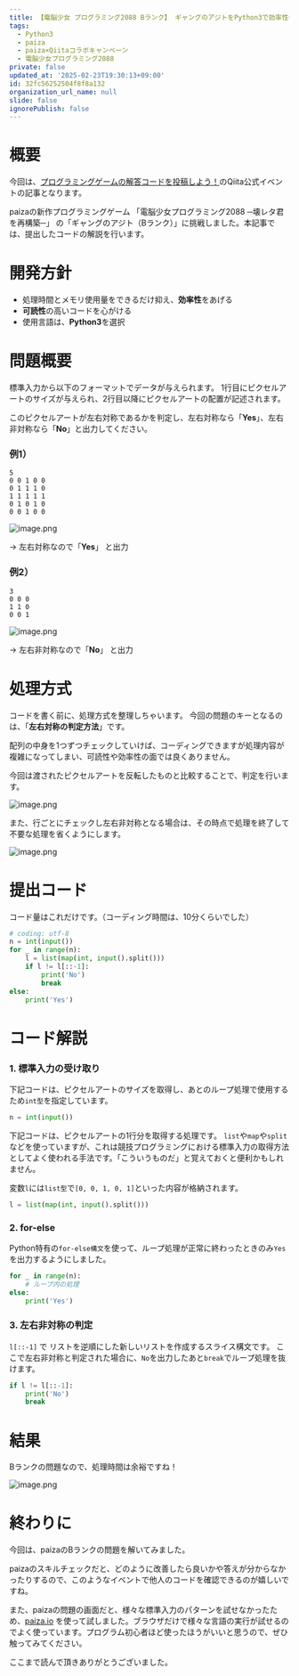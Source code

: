 ```yaml
---
title: 【電脳少女 プログラミング2088 Bランク】 ギャングのアジトをPython3で効率性や可読性を意識してコーディングしてみた
tags:
  - Python3
  - paiza
  - paiza×Qiitaコラボキャンペーン
  - 電脳少女プログラミング2088
private: false
updated_at: '2025-02-23T19:30:13+09:00'
id: 32fc56252504f8f8a132
organization_url_name: null
slide: false
ignorePublish: false
---
```

# 概要

今回は、[プログラミングゲームの解答コードを投稿しよう！](https://qiita.com/official-events/efe957f155af900604b3)のQiita公式イベントの記事となります。

paizaの新作プログラミングゲーム 「電脳少女プログラミング2088 ─壊レタ君を再構築─」 の「ギャングのアジト（Bランク）」に挑戦しました。本記事では、提出したコードの解説を行います。


# 開発方針

- 処理時間とメモリ使用量をできるだけ抑え、**効率性**をあげる
- **可読性**の高いコードを心がける
- 使用言語は、**Python3**を選択

# 問題概要

標準入力から以下のフォーマットでデータが与えられます。
1行目にピクセルアートのサイズが与えられ、2行目以降にピクセルアートの配置が記述されます。

このピクセルアートが左右対称であるかを判定し、左右対称なら「**Yes**」、左右非対称なら「**No**」と出力してください。

### 例1）

```
5
0 0 1 0 0
0 1 1 1 0
1 1 1 1 1
0 1 0 1 0
0 0 1 0 0
```

![image.png](https://qiita-image-store.s3.ap-northeast-1.amazonaws.com/0/473097/2f4259ef-db53-4005-87d2-55e0de97f721.png)


→ 左右対称なので「**Yes**」 と出力

### 例2）

```
3
0 0 0
1 1 0
0 0 1
```

![image.png](https://qiita-image-store.s3.ap-northeast-1.amazonaws.com/0/473097/86028057-80ca-4d8d-be1f-aec977ac1775.png)



→ 左右非対称なので「**No**」 と出力


# 処理方式

コードを書く前に、処理方式を整理しちゃいます。
今回の問題のキーとなるのは、「**左右対称の判定方法**」です。


配列の中身を1つずつチェックしていけば、コーディングできますが処理内容が複雑になってしまい、可読性や効率性の面では良くありません。

今回は渡されたピクセルアートを反転したものと比較することで、判定を行います。

![image.png](https://qiita-image-store.s3.ap-northeast-1.amazonaws.com/0/473097/0d26a0eb-a562-41a5-a12a-c285e7e80709.png)


また、行ごとにチェックし左右非対称となる場合は、その時点で処理を終了して不要な処理を省くようにします。

![image.png](https://qiita-image-store.s3.ap-northeast-1.amazonaws.com/0/473097/8cc7313e-fa1f-46d1-a2a0-66ac890b8792.png)

# 提出コード

コード量はこれだけです。（コーディング時間は、10分くらいでした）

```python
# coding: utf-8
n = int(input())
for _ in range(n):
    l = list(map(int, input().split()))
    if l != l[::-1]:
        print('No')
        break
else:
    print('Yes')
```


# コード解説

### 1. 標準入力の受け取り

下記コードは、ピクセルアートのサイズを取得し、あとのループ処理で使用するため`int型`を指定しています。

```python
n = int(input())
```

下記コードは、ピクセルアートの1行分を取得する処理です。
`list`や`map`や`split`などを使っていますが、これは競技プログラミングにおける標準入力の取得方法としてよく使われる手法です。「こういうものだ」と覚えておくと便利かもしれません。

変数`l`には`list型`で`[0, 0, 1, 0, 1]`といった内容が格納されます。

```python
l = list(map(int, input().split()))
```

### 2. for-else

Python特有の`for-else構文`を使って、ループ処理が正常に終わったときのみ`Yes`を出力するようにしました。


```python
for _ in range(n):
    # ループ内の処理
else:
    print('Yes')
```


### 3. 左右非対称の判定

`l[::-1]` で リストを逆順にした新しいリストを作成するスライス構文です。
ここで左右非対称と判定された場合に、`No`を出力したあと`break`でループ処理を抜けます。


```python
if l != l[::-1]:
    print('No')
    break
```


# 結果

Bランクの問題なので、処理時間は余裕ですね！

![image.png](https://qiita-image-store.s3.ap-northeast-1.amazonaws.com/0/473097/85a8b0a1-c22a-45a7-906e-83ee5b1117c7.png)

# 終わりに

今回は、paizaのBランクの問題を解いてみました。

paizaのスキルチェックだと、どのように改善したら良いかや答えが分からなかったりするので、このようなイベントで他人のコードを確認できるのが嬉しいですね。

また、paizaの問題の画面だと、様々な標準入力のパターンを試せなかったため、[paiza.io](https://paiza.io/ja) を使って試しました。ブラウザだけで様々な言語の実行が試せるのでよく使っています。プログラム初心者ほど使ったほうがいいと思うので、ぜひ触ってみてください。

ここまで読んで頂きありがとうございました。
